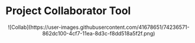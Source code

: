 # Project Collaborator Tool 
<center>
![Collab](https://user-images.githubusercontent.com/41678651/74236571-862dc100-4cf7-11ea-8d3c-f8dd518a5f2f.png)

</center>